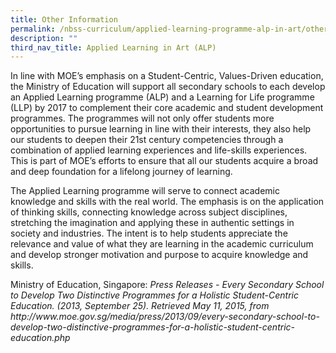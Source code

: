 ```yaml
---
title: Other Information
permalink: /nbss-curriculum/applied-learning-programme-alp-in-art/other-information/
description: ""
third_nav_title: Applied Learning in Art (ALP)
---
```



<p>In line with MOE&rsquo;s emphasis on a Student-Centric, Values-Driven education, the Ministry of Education will support all secondary schools to each develop an Applied Learning programme (ALP) and a Learning for Life programme (LLP) by 2017 to complement their core academic and student development programmes. The programmes will not only offer students more opportunities to pursue learning in line with their interests, they also help our students to deepen their 21st century competencies through a combination of applied learning experiences and life-skills experiences. This is part of MOE&rsquo;s efforts to ensure that all our students acquire a broad and deep foundation for a lifelong journey of learning.</p>
<p>The Applied Learning programme will serve to connect academic knowledge and skills with the real world. The emphasis is on the application of thinking skills, connecting knowledge across subject disciplines, stretching the imagination and applying these in authentic settings in society and industries. The intent is to help students appreciate the relevance and value of what they are learning in the academic curriculum and develop stronger motivation and purpose to acquire knowledge and skills.</p>
<p>Ministry of Education, Singapore:&nbsp;<em>Press Releases - Every Secondary School to Develop Two Distinctive Programmes for a Holistic Student-Centric Education. (2013, September 25). Retrieved May 11, 2015, from http://www.moe.gov.sg/media/press/2013/09/every-secondary-school-to-develop-two-distinctive-programmes-for-a-holistic-student-centric-education.php</em></p>